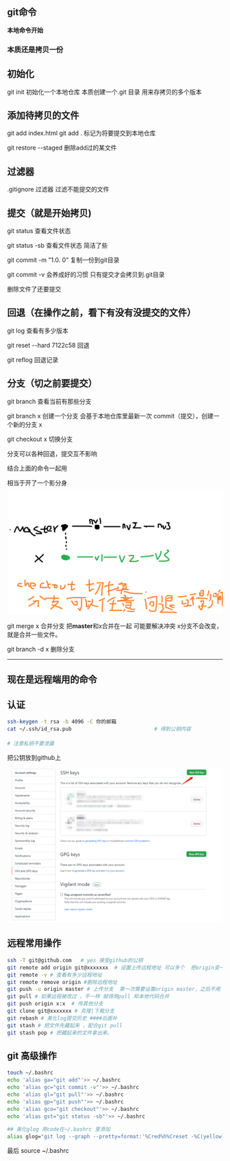 ## git命令

**本地命令开始**

### 本质还是拷贝一份



## 初始化

git init  初始化一个本地仓库  本质创建一个.git 目录  用来存拷贝的多个版本

## 添加待拷贝的文件

git add index.html  git add .  标记为将要提交到本地仓库

git restore --staged <file>  删除add过的某文件

## 过滤器

.gitignore  过滤器 过滤不能提交的文件



## 提交（就是开始拷贝)

git status  查看文件状态

git status -sb  查看文件状态  简洁了些

git commit -m "1.0. 0"    复制一份到git目录

git commit -v  会养成好的习惯  只有提交才会拷贝到.git目录

删除文件了还要提交

## 回退（在操作之前，看下有没有没提交的文件）

git log  查看有多少版本

git reset --hard 7122c58 回退

git reflog  回退记录



## 分支（切之前要提交）

git branch 查看当前有那些分支

git branch x 创建一个分支  会基于本地仓库里最新一次 commit（提交），创建一个新的分支 x

git checkout x 切换分支

分支可以各种回退，提交互不影响

结合上面的命令一起用

相当于开了一个影分身

![branch](imgs\branch.png)



git merge x 合并分支 把**master**和x合并在一起 可能要解决冲突  x分支不会改变，就是合并一些文件。

git branch -d x 删除分支

---

## 现在是远程端用的命令

## 认证

```bash
ssh-keygen -t rsa -b 4096 -C 你的邮箱
cat ~/.ssh/id_rsa.pub                           # 得到公钥内容

# 注意私钥不要泄露
```

把公钥放到github上

![1638083304156](\imgs\1638083304156.png)

## 远程常用操作

```bash
ssh -T git@github.com   # yes 接受github的公钥
git remote add origin git@xxxxxxx  # 设置上传远程地址 可以多个  把origin变一下
git remote -v # 查看有多少远程地址
git remote remove origin #删除远程地址
git push -u origin master # 上传分支  第一次需要设置origin master，之后不用 不到万不得已不要用-f
git pull # 如果远程被改过 ，不一样 就得用pull 和本地代码合并
git push origin x:x  # 传其他分支
git clone git@xxxxxxx # 克隆|下载分支
git rebash # 美化log提交历史 ####后面补
git stash # 把文件先藏起来 ，配合git pull
git stash pop # 把藏起来的文件拿出来。
```



## git 高级操作

~~~bash
touch ~/.bashrc
echo 'alias ga="git add"'>> ~/.bashrc
echo 'alias gc="git commit -v"'>> ~/.bashrc
echo 'alias gl="git pull"'>> ~/.bashrc
echo 'alias gp="git push"'>> ~/.bashrc
echo 'alias gco="git checkout"'>> ~/.bashrc
echo 'alias gst="git status -sb"'>> ~/.bashrc
~~~



~~~bash
## 美化glog 用code在~/.bashrc 里添加
alias glog="git log --graph --pretty=format:'%Cred%h%Creset -%C(yellow)%d%Creset %s %Cgreen(%cr) %C(bold blue)<%an>%Creset' --abbrev-commit -- | less"
~~~

最后 source ~/.bashrc